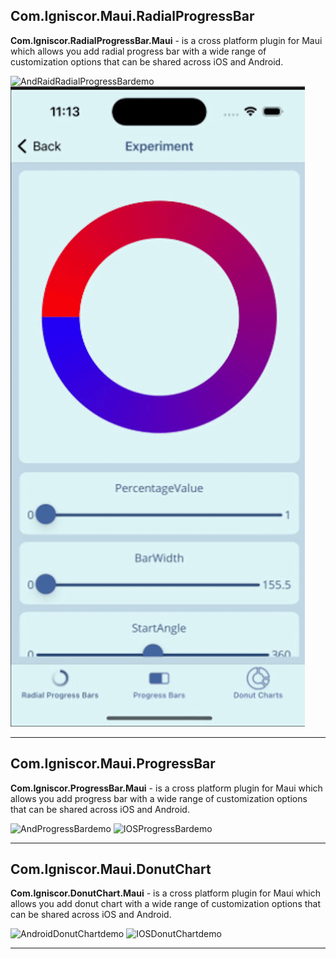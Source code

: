 ## Com.Igniscor.Maui.RadialProgressBar
**Com.Igniscor.RadialProgressBar.Maui** - is a cross platform plugin for Maui which allows you add radial progress bar with a wide range of customization options that can be shared across iOS and Android.

![AndRaidRadialProgressBardemo](https://github.com/chuvakpavel/Com.Igniscor.Maui/blob/main/WikiFiles/RadialProgressBar/GradientRadialProgressBarExperementAndroid.gif)
![IOSRadialProgressBardemo](https://github.com/chuvakpavel/Com.Igniscor.Maui/blob/main/WikiFiles/RadialProgressBar/GradientRadialProgressBarExperementIOS.gif)

---
## Com.Igniscor.Maui.ProgressBar

**Com.Igniscor.ProgressBar.Maui** - is a cross platform plugin for Maui which allows you add progress bar with a wide range of customization options that can be shared across iOS and Android.

![AndProgressBardemo](https://github.com/chuvakpavel/Com.Igniscor.Maui/blob/main/WikiFiles/ProgressBar/GradientProgressBarHorizontalExperementAndroid.gif)
![IOSProgressBardemo](https://github.com/chuvakpavel/Com.Igniscor.Maui/blob/main/WikiFiles/ProgressBar/GradientProgressBarHorizontalExperementIOS.gif)

---

## Com.Igniscor.Maui.DonutChart

**Com.Igniscor.DonutChart.Maui** - is a cross platform plugin for Maui which allows you add donut chart with a wide range of customization options that can be shared across iOS and Android.

![AndroidDonutChartdemo](https://github.com/chuvakpavel/Com.Igniscor.Maui/blob/main/WikiFiles/DonutChart/DonutChartExperimentAndroid.gif)
![IOSDonutChartdemo](https://github.com/chuvakpavel/Com.Igniscor.Maui/blob/main/WikiFiles/DonutChart/DonutChartExperimentAndroidIOS.gif)

---
